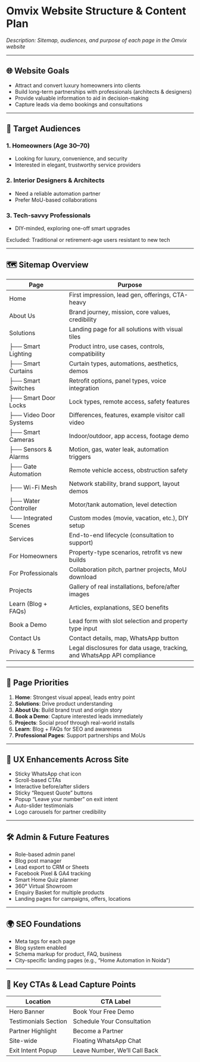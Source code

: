 # Omvix Website Structure & Content Plan

_Description: Sitemap, audiences, and purpose of each page in the Omvix website_

---

## 🌐 Website Goals

- Attract and convert luxury homeowners into clients
- Build long-term partnerships with professionals (architects & designers)
- Provide valuable information to aid in decision-making
- Capture leads via demo bookings and consultations

---

## 🎯 Target Audiences

### 1. Homeowners (Age 30–70)
- Looking for luxury, convenience, and security
- Interested in elegant, trustworthy service providers

### 2. Interior Designers & Architects
- Need a reliable automation partner
- Prefer MoU-based collaborations

### 3. Tech-savvy Professionals
- DIY-minded, exploring one-off smart upgrades

Excluded: Traditional or retirement-age users resistant to new tech

---

## 🗺️ Sitemap Overview

| Page                   | Purpose                                                                          |
|------------------------|----------------------------------------------------------------------------------|
| Home                   | First impression, lead gen, offerings, CTA-heavy                               |
| About Us               | Brand journey, mission, core values, credibility                               |
| Solutions              | Landing page for all solutions with visual tiles                               |
| ├── Smart Lighting     | Product intro, use cases, controls, compatibility                               |
| ├── Smart Curtains     | Curtain types, automations, aesthetics, demos                                  |
| ├── Smart Switches     | Retrofit options, panel types, voice integration                               |
| ├── Smart Door Locks   | Lock types, remote access, safety features                                      |
| ├── Video Door Systems | Differences, features, example visitor call video                              |
| ├── Smart Cameras      | Indoor/outdoor, app access, footage demo                                        |
| ├── Sensors & Alarms   | Motion, gas, water leak, automation triggers                                   |
| ├── Gate Automation    | Remote vehicle access, obstruction safety                                      |
| ├── Wi-Fi Mesh         | Network stability, brand support, layout demos                                 |
| ├── Water Controller   | Motor/tank automation, level detection                                         |
| └── Integrated Scenes  | Custom modes (movie, vacation, etc.), DIY setup                                |
| Services               | End-to-end lifecycle (consultation to support)                                 |
| For Homeowners         | Property-type scenarios, retrofit vs new builds                                |
| For Professionals      | Collaboration pitch, partner projects, MoU download                           |
| Projects               | Gallery of real installations, before/after images                             |
| Learn (Blog + FAQs)    | Articles, explanations, SEO benefits                                           |
| Book a Demo            | Lead form with slot selection and property type input                          |
| Contact Us             | Contact details, map, WhatsApp button                                          |
| Privacy & Terms        | Legal disclosures for data usage, tracking, and WhatsApp API compliance        |

---

## 📌 Page Priorities

1. **Home**: Strongest visual appeal, leads entry point
2. **Solutions**: Drive product understanding
3. **About Us**: Build brand trust and origin story
4. **Book a Demo**: Capture interested leads immediately
5. **Projects**: Social proof through real-world installs
6. **Learn**: Blog + FAQs for SEO and awareness
7. **Professional Pages**: Support partnerships and MoUs

---

## 🧰 UX Enhancements Across Site

- Sticky WhatsApp chat icon
- Scroll-based CTAs
- Interactive before/after sliders
- Sticky “Request Quote” buttons
- Popup “Leave your number” on exit intent
- Auto-slider testimonials
- Logo carousels for partner credibility

---

## 🛠 Admin & Future Features

- Role-based admin panel
- Blog post manager
- Lead export to CRM or Sheets
- Facebook Pixel & GA4 tracking
- Smart Home Quiz planner
- 360° Virtual Showroom
- Enquiry Basket for multiple products
- Landing pages for campaigns, offers, locations

---

## 🌍 SEO Foundations

- Meta tags for each page
- Blog system enabled
- Schema markup for product, FAQ, business
- City-specific landing pages (e.g., “Home Automation in Noida”)

---

## 🔄 Key CTAs & Lead Capture Points

| Location              | CTA Label                        |
|------------------------|----------------------------------|
| Hero Banner           | Book Your Free Demo              |
| Testimonials Section  | Schedule Your Consultation       |
| Partner Highlight     | Become a Partner                 |
| Site-wide             | Floating WhatsApp Chat           |
| Exit Intent Popup     | Leave Number, We’ll Call Back    |
